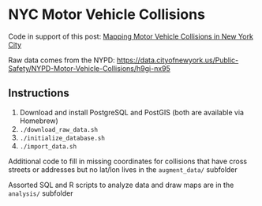 # NYC Motor Vehicle Collisions

Code in support of this post: [Mapping Motor Vehicle Collisions in New York City](http://toddwschneider.com/posts/nyc-motor-vehicle-collisions-map/)

Raw data comes from the NYPD: https://data.cityofnewyork.us/Public-Safety/NYPD-Motor-Vehicle-Collisions/h9gi-nx95

## Instructions

1. Download and install PostgreSQL and PostGIS (both are available via Homebrew)
2. `./download_raw_data.sh`
3. `./initialize_database.sh`
4. `./import_data.sh`

Additional code to fill in missing coordinates for collisions that have cross streets or addresses but no lat/lon lives in the `augment_data/` subfolder

Assorted SQL and R scripts to analyze data and draw maps are in the `analysis/` subfolder
